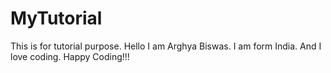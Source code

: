 # MyTutorial
This is for tutorial purpose.
Hello I am Arghya Biswas. I am form India. And I love coding.
Happy Coding!!!

